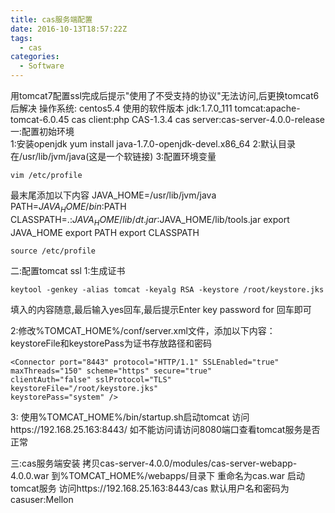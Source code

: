 ```yaml
---
title: cas服务端配置
date: 2016-10-13T18:57:22Z
tags:
  - cas
categories:
  - Software
---
```

用tomcat7配置ssl完成后提示"使用了不受支持的协议"无法访问,后更换tomcat6后解决
操作系统:
centos5.4
使用的软件版本 
jdk:1.7.0_111
tomcat:apache-tomcat-6.0.45
cas client:php CAS-1.3.4
cas server:cas-server-4.0.0-release	
一:配置初始环境		
1:安装openjdk
yum install java-1.7.0-openjdk-devel.x86_64
2:默认目录在/usr/lib/jvm/java(这是一个软链接)
3:配置环境变量

    vim /etc/profile

最末尾添加以下内容
JAVA_HOME=/usr/lib/jvm/java
PATH=$JAVA_HOME/bin:$PATH
CLASSPATH=.:$JAVA_HOME/lib/dt.jar:$JAVA_HOME/lib/tools.jar
export JAVA_HOME
export PATH
export CLASSPATH

    source /etc/profile

二:配置tomcat ssl
1:生成证书
    
    keytool -genkey -alias tomcat -keyalg RSA -keystore /root/keystore.jks
填入的内容随意,最后输入yes回车,最后提示Enter key password for <tomcat>回车即可

2:修改%TOMCAT_HOME%/conf/server.xml文件，添加以下内容：
keystoreFile和keystorePass为证书存放路径和密码

    <Connector port="8443" protocol="HTTP/1.1" SSLEnabled="true"
    maxThreads="150" scheme="https" secure="true"
    clientAuth="false" sslProtocol="TLS"
    keystoreFile="/root/keystore.jks"
    keystorePass="system" />
	
3:
使用%TOMCAT_HOME%/bin/startup.sh启动tomcat
访问https://192.168.25.163:8443/
如不能访问请访问8080端口查看tomcat服务是否正常

三:cas服务端安装
拷贝cas-server-4.0.0/modules/cas-server-webapp-4.0.0.war
到%TOMCAT_HOME%/webapps/目录下
重命名为cas.war
启动tomcat服务
访问https://192.168.25.163:8443/cas
默认用户名和密码为 casuser:Mellon